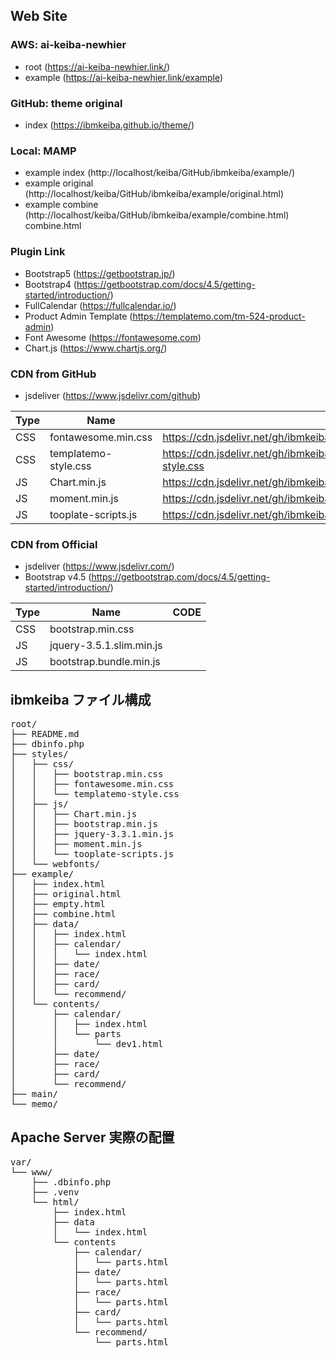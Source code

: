 ## Web Site

### AWS: ai-keiba-newhier
* root (https://ai-keiba-newhier.link/)
* example (https://ai-keiba-newhier.link/example)

### GitHub: theme original
* index (https://ibmkeiba.github.io/theme/)

### Local: MAMP
* example index (http://localhost/keiba/GitHub/ibmkeiba/example/)
* example original (http://localhost/keiba/GitHub/ibmkeiba/example/original.html)
* example combine (http://localhost/keiba/GitHub/ibmkeiba/example/combine.html)
combine.html

### Plugin Link
* Bootstrap5 (https://getbootstrap.jp/)
* Bootstrap4 (https://getbootstrap.com/docs/4.5/getting-started/introduction/)
* FullCalendar (https://fullcalendar.io/)
* Product Admin Template (https://templatemo.com/tm-524-product-admin)
* Font Awesome (https://fontawesome.com)
* Chart.js (https://www.chartjs.org/)



### CDN from GitHub
* jsdeliver (https://www.jsdelivr.com/github)

|  Type  |  Name  |  URL  |
| ---- | ---- | ---- |
|  CSS  |  fontawesome.min.css  |  https://cdn.jsdelivr.net/gh/ibmkeiba/ibmkeiba@main/style/css/fontawesome.min.css  |
|  CSS  |  templatemo-style.css  |  https://cdn.jsdelivr.net/gh/ibmkeiba/ibmkeiba@main/style/css/templatemo-style.css  |
|  JS  |  Chart.min.js  |  https://cdn.jsdelivr.net/gh/ibmkeiba/ibmkeiba@main/style/js/Chart.min.js  |
|  JS  |  moment.min.js  |  https://cdn.jsdelivr.net/gh/ibmkeiba/ibmkeiba@main/style/js/moment.min.js  |
|  JS  |  tooplate-scripts.js  |  https://cdn.jsdelivr.net/gh/ibmkeiba/ibmkeiba@main/style/js/tooplate-scripts.js  |


### CDN from Official

* jsdeliver (https://www.jsdelivr.com/)
* Bootstrap v4.5 (https://getbootstrap.com/docs/4.5/getting-started/introduction/)

|  Type  |  Name  |  CODE  |
| ---- | ---- | ---- |
|  CSS  |  bootstrap.min.css  |  <link rel="stylesheet" href="https://cdn.jsdelivr.net/npm/bootstrap@4.5.3/dist/css/bootstrap.min.css" integrity="sha384-TX8t27EcRE3e/ihU7zmQxVncDAy5uIKz4rEkgIXeMed4M0jlfIDPvg6uqKI2xXr2" crossorigin="anonymous">  |
|  JS  |  jquery-3.5.1.slim.min.js  |  <script src="https://code.jquery.com/jquery-3.5.1.slim.min.js" integrity="sha384-DfXdz2htPH0lsSSs5nCTpuj/zy4C+OGpamoFVy38MVBnE+IbbVYUew+OrCXaRkfj" crossorigin="anonymous"></script>  |
|  JS  |  bootstrap.bundle.min.js  |  <script src="https://cdn.jsdelivr.net/npm/bootstrap@4.5.3/dist/js/bootstrap.bundle.min.js" integrity="sha384-ho+j7jyWK8fNQe+A12Hb8AhRq26LrZ/JpcUGGOn+Y7RsweNrtN/tE3MoK7ZeZDyx" crossorigin="anonymous"></script>  |


## ibmkeiba ファイル構成

<pre>
root/
├── README.md
├── dbinfo.php
├── styles/
│   ├── css/
│   │   ├── bootstrap.min.css
│   │   ├── fontawesome.min.css
│   │   └── templatemo-style.css
│   ├── js/
│   │   ├── Chart.min.js
│   │   ├── bootstrap.min.js
│   │   ├── jquery-3.3.1.min.js
│   │   ├── moment.min.js
│   │   └── tooplate-scripts.js
│   └── webfonts/
├── example/
│   ├── index.html
│   ├── original.html
│   ├── empty.html
│   ├── combine.html
│   ├── data/
│   │   ├── index.html
│   │   ├── calendar/
│   │   │   └── index.html
│   │   ├── date/
│   │   ├── race/
│   │   ├── card/
│   │   └── recommend/
│   └── contents/
│       ├── calendar/
│       │   ├── index.html
│       │   └── parts
│       │       └── dev1.html
│       ├── date/
│       ├── race/
│       ├── card/
│       └── recommend/
├── main/
└── memo/
</pre>


## Apache Server 実際の配置

<pre>
var/
└── www/
    ├── .dbinfo.php
    ├── .venv
    └── html/
        ├── index.html
        ├── data
        │   └── index.html
        └── contents
            ├── calendar/
            │   └── parts.html
            ├── date/
            │   └── parts.html
            ├── race/
            │   └── parts.html
            ├── card/
            │   └── parts.html
            └── recommend/
                └── parts.html
</pre>

<!--
**ibmkeiba/ibmkeiba** is a ✨ _special_ ✨ repository because its `README.md` (this file) appears on your GitHub profile.

Here are some ideas to get you started:

- 🔭 I’m currently working on ...
- 🌱 I’m currently learning ...
- 👯 I’m looking to collaborate on ...
- 🤔 I’m looking for help with ...
- 💬 Ask me about ...
- 📫 How to reach me: ...
- 😄 Pronouns: ...
- ⚡ Fun fact: ...
-->
